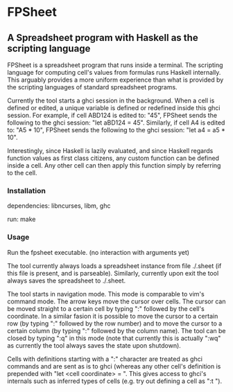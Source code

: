 # FPSheet
## A Spreadsheet program with Haskell as the scripting language

FPSheet is a spreadsheet program that runs inside a terminal.
The scripting language for computing cell's values from formulas runs Haskell internally.
This arguably provides a more uniform experience than what is provided by the scripting languages of standard spreadsheet programs.

Currently the tool starts a ghci session in the background. When a cell is defined or edited, a unique variable is defined or redefined inside this ghci session. For example, if cell ABD124 is edited to: "45", FPSheet sends the following to the ghci session: "let aBD124 = 45". Similarly, if cell A4 is edited to: "A5 * 10", FPSheet sends the following to the ghci session: "let a4 = a5 * 10".

Interestingly, since Haskell is lazily evaluated, and since Haskell regards function values as first class citizens, any custom function can be defined inside a cell. Any other cell can then apply this function simply by referring to the cell.

### Installation

dependencies: libncurses, libm, ghc

run: make

### Usage

Run the fpsheet executable. (no interaction with arguments yet)

The tool currently always loads a spreadsheet instance from file ./.sheet (if this file is present, and is parseable). Similarly, currently upon exit the tool always saves the spreadsheet to ./.sheet.

The tool starts in navigation mode. This mode is comparable to vim's command mode. The arrow keys move the cursor over cells. The cursor can be moved straight to a certain cell by typing ":" followed by the cell's coordinate. In a similar fasion it is possible to move the cursor to a certain row (by typing ":" followed by the row number) and to move the cursor to a certain column (by typing ":" followed by the column name). The tool can be closed by typing ":q" in this mode (note that currently this is actually ":wq" as currently the tool always saves the state upon shutdown).

Cells with definitions starting with a ":" character are treated as ghci commands and are sent as is to ghci (whereas any other cell's definition is prepended with "let \<cell coordinate\> = ". This gives access to ghci's internals such as inferred types of cells (e.g. try out defining a cell as ":t <some other cell>").

